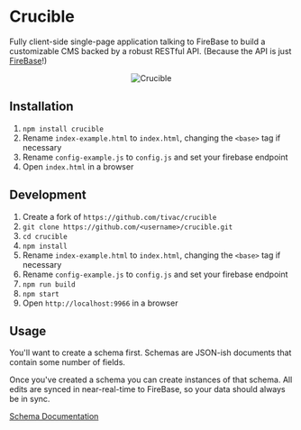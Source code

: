 Crucible
========

Fully client-side single-page application talking to FireBase to build a customizable CMS backed by a robust RESTful API. (Because the API is just [FireBase](https://www.firebase.com/docs/rest/api/)!)

<p align="center">
   <img src="https://cloud.githubusercontent.com/assets/921652/12213718/8ed4ca7a-b632-11e5-8f4e-b166c786de28.png" title="Crucible" />
</p>

## Installation

1. `npm install crucible`
2. Rename `index-example.html` to `index.html`, changing the `<base>` tag if necessary
3. Rename `config-example.js` to `config.js` and set your firebase endpoint
4. Open `index.html` in a browser

## Development

1. Create a fork of `https://github.com/tivac/crucible`
2. `git clone https://github.com/<username>/crucible.git`
3. `cd crucible`
4. `npm install`
5. Rename `index-example.html` to `index.html`, changing the `<base>` tag if necessary
6. Rename `config-example.js` to `config.js` and set your firebase endpoint
7. `npm run build`
8. `npm start`
9. Open `http://localhost:9966` in a browser

## Usage

You'll want to create a schema first. Schemas are JSON-ish documents that contain some number of fields.

Once you've created a schema you can create instances of that schema. All edits are synced in near-real-time to FireBase, so your data should always be in sync.

[Schema Documentation](/docs/schema.md)
